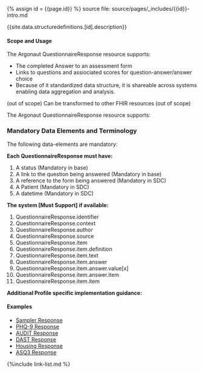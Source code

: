 {% assign id = {{page.id}} %}
source file: source/pages/\_includes/{{id}}-intro.md

{{site.data.structuredefinitions.[id].description}}

#### Scope and Usage

The Argonaut QuestionnaireResponse resource supports:

- The completed Answer to an assessment form
- Links to questions and assiociated scores for question-answer/answer choice
- Because of it standardized data structure, it  is shareable across systems enabling data aggregation and analysis.

(out of scope)
Can be transformed to other FHIR resources (out of scope)


The Argonaut QuestionnaireResponse resource supports:

### Mandatory Data Elements and Terminology

The following data-elements are mandatory:

**Each QuestionnaireResponse must have:**

1. A status (Mandatory in base)
1. A link to the question being answered (Mandatory in base)
1. A reference to the form being answered  (Mandatory in SDC)
1. A Patient (Mandatory in SDC)
1. A datetime (Mandatory in SDC)

**The system [Must Support] if available:**

1. QuestionnaireResponse.identifier
1. QuestionnaireResponse.context
1. QuestionnaireResponse.author
1. QuestionnaireResponse.source
1. QuestionnaireResponse.item
1. QuestionnaireResponse.item.definition
1. QuestionnaireResponse.item.text
1. QuestionnaireResponse.item.answer
1. QuestionnaireResponse.item.answer.value[x]
1. QuestionnaireResponse.item.answer.item
1. QuestionnaireResponse.item.item


**Additional Profile specific implementation guidance:**

#### Examples


<!-- {% raw %} {% include list-simple-QuestionnaireResponses.xhtml %}{% endraw %} -->
- [Sampler Response](QuestionnaireResponse-questionnaireresponse-example-sampler.html)
- [PHQ-9 Response](QuestionnaireResponse-questionnaireresponse-example-phq9.html)
- [AUDIT Response](QuestionnaireResponse-questionnaireresponse-example-audit.html)
- [DAST Response](QuestionnaireResponse-questionnaireresponse-example-dast.html)
- [Housing Response](QuestionnaireResponse-questionnaireresponse-example-housing.html)
- [ASQ3 Response](QuestionnaireResponse-questionnaireresponse-example-asq3.html)


{%include link-list.md %}

